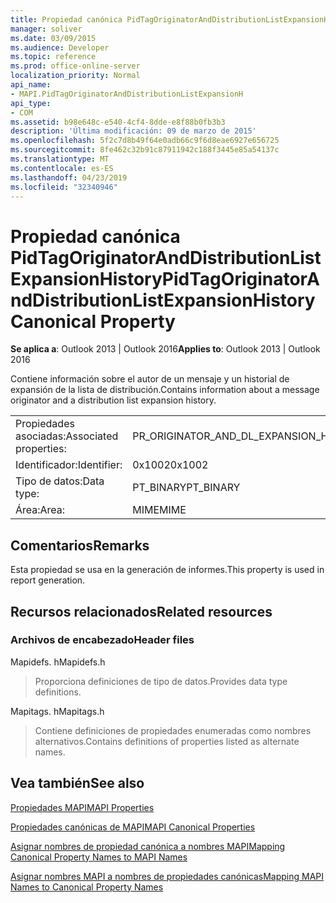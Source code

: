 ```yaml
---
title: Propiedad canónica PidTagOriginatorAndDistributionListExpansionHistory
manager: soliver
ms.date: 03/09/2015
ms.audience: Developer
ms.topic: reference
ms.prod: office-online-server
localization_priority: Normal
api_name:
- MAPI.PidTagOriginatorAndDistributionListExpansionH
api_type:
- COM
ms.assetid: b98e648c-e540-4cf4-8dde-e8f88b0fb3b3
description: 'Última modificación: 09 de marzo de 2015'
ms.openlocfilehash: 5f2c7d8b49f64e0adb66c9f6d8eae6927e656725
ms.sourcegitcommit: 8fe462c32b91c87911942c188f3445e85a54137c
ms.translationtype: MT
ms.contentlocale: es-ES
ms.lasthandoff: 04/23/2019
ms.locfileid: "32340946"
---
```

# <a name="pidtagoriginatoranddistributionlistexpansionhistory-canonical-property"></a><span data-ttu-id="befa1-103">Propiedad canónica PidTagOriginatorAndDistributionListExpansionHistory</span><span class="sxs-lookup"><span data-stu-id="befa1-103">PidTagOriginatorAndDistributionListExpansionHistory Canonical Property</span></span>

  
  
<span data-ttu-id="befa1-104">**Se aplica a**: Outlook 2013 | Outlook 2016</span><span class="sxs-lookup"><span data-stu-id="befa1-104">**Applies to**: Outlook 2013 | Outlook 2016</span></span> 
  
<span data-ttu-id="befa1-105">Contiene información sobre el autor de un mensaje y un historial de expansión de la lista de distribución.</span><span class="sxs-lookup"><span data-stu-id="befa1-105">Contains information about a message originator and a distribution list expansion history.</span></span>
  
|||
|:-----|:-----|
|<span data-ttu-id="befa1-106">Propiedades asociadas:</span><span class="sxs-lookup"><span data-stu-id="befa1-106">Associated properties:</span></span>  <br/> |<span data-ttu-id="befa1-107">PR_ORIGINATOR_AND_DL_EXPANSION_HISTORY</span><span class="sxs-lookup"><span data-stu-id="befa1-107">PR_ORIGINATOR_AND_DL_EXPANSION_HISTORY</span></span>  <br/> |
|<span data-ttu-id="befa1-108">Identificador:</span><span class="sxs-lookup"><span data-stu-id="befa1-108">Identifier:</span></span>  <br/> |<span data-ttu-id="befa1-109">0x1002</span><span class="sxs-lookup"><span data-stu-id="befa1-109">0x1002</span></span>  <br/> |
|<span data-ttu-id="befa1-110">Tipo de datos:</span><span class="sxs-lookup"><span data-stu-id="befa1-110">Data type:</span></span>  <br/> |<span data-ttu-id="befa1-111">PT_BINARY</span><span class="sxs-lookup"><span data-stu-id="befa1-111">PT_BINARY</span></span>  <br/> |
|<span data-ttu-id="befa1-112">Área:</span><span class="sxs-lookup"><span data-stu-id="befa1-112">Area:</span></span>  <br/> |<span data-ttu-id="befa1-113">MIME</span><span class="sxs-lookup"><span data-stu-id="befa1-113">MIME</span></span>  <br/> |
   
## <a name="remarks"></a><span data-ttu-id="befa1-114">Comentarios</span><span class="sxs-lookup"><span data-stu-id="befa1-114">Remarks</span></span>

<span data-ttu-id="befa1-115">Esta propiedad se usa en la generación de informes.</span><span class="sxs-lookup"><span data-stu-id="befa1-115">This property is used in report generation.</span></span>
  
## <a name="related-resources"></a><span data-ttu-id="befa1-116">Recursos relacionados</span><span class="sxs-lookup"><span data-stu-id="befa1-116">Related resources</span></span>

### <a name="header-files"></a><span data-ttu-id="befa1-117">Archivos de encabezado</span><span class="sxs-lookup"><span data-stu-id="befa1-117">Header files</span></span>

<span data-ttu-id="befa1-118">Mapidefs. h</span><span class="sxs-lookup"><span data-stu-id="befa1-118">Mapidefs.h</span></span>
  
> <span data-ttu-id="befa1-119">Proporciona definiciones de tipo de datos.</span><span class="sxs-lookup"><span data-stu-id="befa1-119">Provides data type definitions.</span></span>
    
<span data-ttu-id="befa1-120">Mapitags. h</span><span class="sxs-lookup"><span data-stu-id="befa1-120">Mapitags.h</span></span>
  
> <span data-ttu-id="befa1-121">Contiene definiciones de propiedades enumeradas como nombres alternativos.</span><span class="sxs-lookup"><span data-stu-id="befa1-121">Contains definitions of properties listed as alternate names.</span></span>
    
## <a name="see-also"></a><span data-ttu-id="befa1-122">Vea también</span><span class="sxs-lookup"><span data-stu-id="befa1-122">See also</span></span>



[<span data-ttu-id="befa1-123">Propiedades MAPI</span><span class="sxs-lookup"><span data-stu-id="befa1-123">MAPI Properties</span></span>](mapi-properties.md)
  
[<span data-ttu-id="befa1-124">Propiedades canónicas de MAPI</span><span class="sxs-lookup"><span data-stu-id="befa1-124">MAPI Canonical Properties</span></span>](mapi-canonical-properties.md)
  
[<span data-ttu-id="befa1-125">Asignar nombres de propiedad canónica a nombres MAPI</span><span class="sxs-lookup"><span data-stu-id="befa1-125">Mapping Canonical Property Names to MAPI Names</span></span>](mapping-canonical-property-names-to-mapi-names.md)
  
[<span data-ttu-id="befa1-126">Asignar nombres MAPI a nombres de propiedades canónicas</span><span class="sxs-lookup"><span data-stu-id="befa1-126">Mapping MAPI Names to Canonical Property Names</span></span>](mapping-mapi-names-to-canonical-property-names.md)


